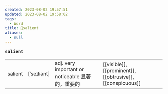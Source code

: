 ```yaml
---
created: 2023-08-02 19:57:51
updated: 2023-08-02 19:58:02
tags:
  - Word
title: 📖salient
aliases:
  - null
---
```


<pre><strong>salient</strong></pre>
|   |   |   |   |
|---|---|---|---|
|salient|[ˈseɪliənt]|adj. very important or noticeable 显著的，重要的|[[visible]], [[prominent]], [[obtrusive]], [[conspicuous]]|